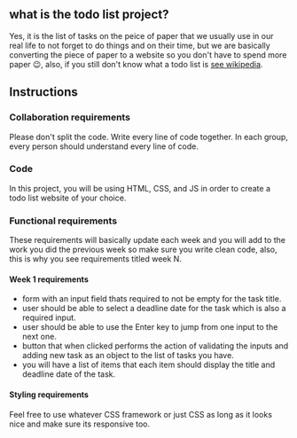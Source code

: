## what is the todo list project?
Yes, it is the list of tasks on the peice of paper that we usually use in our real life to not forget to do things and on their time, but we are basically converting the piece of paper to a website so you don't have to spend more paper 😉, also, if you still don't know what a todo list is [see wikipedia](https://en.wiktionary.org/wiki/to-do_list).

## Instructions

### Collaboration requirements
Please don't split the code. Write every line of code together. In each group, every person should understand every line of code.

### Code
In this project, you will be using HTML, CSS, and JS in order to create a todo list website of your choice.

### Functional requirements
These requirements will basically update each week and you will add to the work you did the previous week so make sure you write clean code, also, this is why you see requirements titled week N.

#### Week 1 requirements
- form with an input field thats required to not be empty for the task title.
- user should be able to select a deadline date for the task which is also a required input.
- user should be able to use the Enter key to jump from one input to the next one.
- button that when clicked performs the action of validating the inputs and adding new task as an object to the list of tasks you have.
- you will have a list of items that each item should display the title and deadline date of the task.

#### Styling requirements
Feel free to use whatever CSS framework or just CSS as long as it looks nice and make sure its responsive too.
